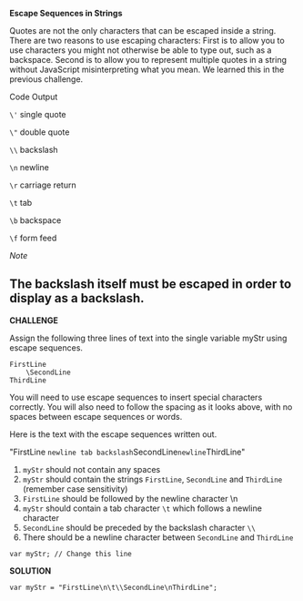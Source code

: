 **Escape Sequences in Strings**

Quotes are not the only characters that can be escaped inside a string. There are two reasons to use escaping characters: First is to allow you to use characters you might not otherwise be able to type out, such as a backspace. Second is to allow you to represent multiple quotes in a string without JavaScript misinterpreting what you mean. We learned this in the previous challenge.


Code	    Output


`\'`	    single quote


`\"`	    double quote

`\\`	    backslash

`\n`	    newline

`\r`	    carriage return
    
`\t`	    tab

`\b`	    backspace

`\f`	    form feed

*Note* 

The backslash itself must be escaped in order to display as a backslash.
---------------------------

**CHALLENGE**

Assign the following three lines of text into the single variable myStr using escape sequences.

```
FirstLine
    \SecondLine
ThirdLine
```


You will need to use escape sequences to insert special characters correctly. You will also need to follow the spacing as it looks above, with no spaces between escape sequences or words.

Here is the text with the escape sequences written out.

"FirstLine `newline tab backslash`SecondLine`newline`ThirdLine"

1. `myStr` should not contain any spaces
2. `myStr` should contain the strings `FirstLine`, `SecondLine` and `ThirdLine` (remember case sensitivity)
3. `FirstLine` should be followed by the newline character \n
4. `myStr` should contain a tab character `\t` which follows a newline character
5. `SecondLine` should be preceded by the backslash character `\\`
6. There should be a newline character between `SecondLine` and `ThirdLine`

```
var myStr; // Change this line
```


**SOLUTION**


```
var myStr = "FirstLine\n\t\\SecondLine\nThirdLine";


```
